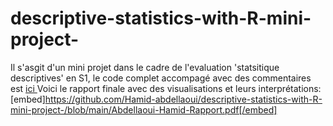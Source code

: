 # descriptive-statistics-with-R-mini-project-
Il s'asgit d'un mini projet dans le cadre de l'evaluation 'statsitique descriptives' en S1, le code complet accompagé avec des commentaires est [ici ](https://github.com/Hamid-abdellaoui/descriptive-statistics-with-R-mini-project-/blob/main/R-code%20.R)
Voici le rapport finale avec des visualisations et leurs interprétations:  [embed]https://github.com/Hamid-abdellaoui/descriptive-statistics-with-R-mini-project-/blob/main/Abdellaoui-Hamid-Rapport.pdf[/embed]
